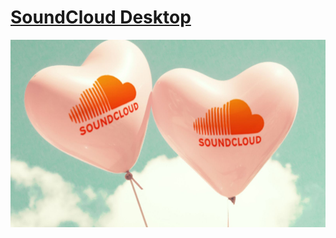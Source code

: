 # [SoundCloud Desktop](https://soundcloud.com)

<div align="center">
	<img type="image/jpeg" width="800" height="300"
		src="https://github.com/scdesktop/.github/blob/master/profile/assets/img/background.jpg" alt="SoundCloud Wallpaper"
	/>
</div>
